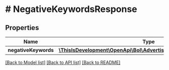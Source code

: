 # # NegativeKeywordsResponse

## Properties

Name | Type | Description | Notes
------------ | ------------- | ------------- | -------------
**negativeKeywords** | [**\ThisIsDevelopment\OpenApi\Bol\Advertiser\Models\NegativeKeyword[]**](NegativeKeyword.md) |  |

[[Back to Model list]](../../README.md#models) [[Back to API list]](../../README.md#endpoints) [[Back to README]](../../README.md)
